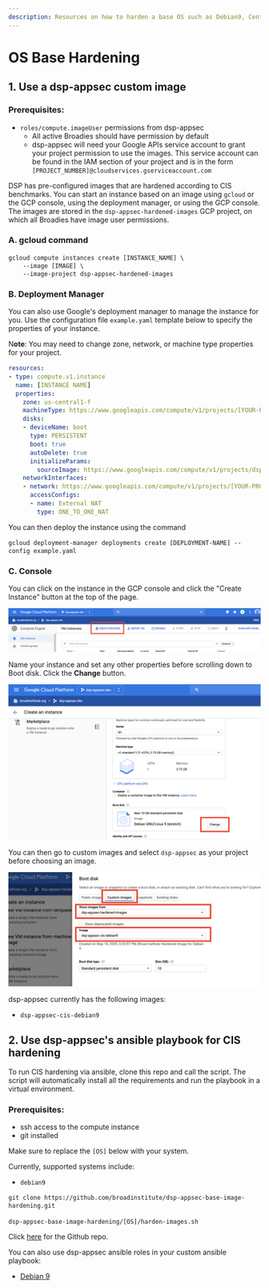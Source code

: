 ```yaml
---
description: Resources on how to harden a base OS such as Debian9, CentOS 8 etc.
---
```


# OS Base Hardening

## 1. Use a dsp-appsec custom image

### Prerequisites:

* `roles/compute.imageUser` permissions from dsp-appsec
  * All active Broadies should have permission by default
  * dsp-appsec will need your Google APIs service account to grant your project permission to use the images. This service account can be found in the IAM section of your project and is in the form `[PROJECT_NUMBER]@cloudservices.gserviceaccount.com`

DSP has pre-configured images that are hardened according to CIS benchmarks. You can start an instance based on an image using `gcloud` or the GCP console, using the deployment manager, or using the GCP console. The images are stored in the `dsp-appsec-hardened-images` GCP project, on which all Broadies have image user permissions.

### A. gcloud command

```
gcloud compute instances create [INSTANCE_NAME] \
    --image [IMAGE] \
    --image-project dsp-appsec-hardened-images
```

### B. Deployment Manager

You can also use Google's deployment manager to manage the instance for you. Use the configuration file `example.yaml` template below to specify the properties of your instance.

N**ote**: You may need to change zone, network, or machine type properties for your project.

```yaml
resources:
- type: compute.v1.instance
  name: [INSTANCE NAME]
  properties:
    zone: us-central1-f
    machineType: https://www.googleapis.com/compute/v1/projects/[YOUR-PROJECT]/zones/us-central1-f/machineTypes/f1-micro
    disks:
    - deviceName: boot
      type: PERSISTENT
      boot: true
      autoDelete: true
      initializeParams:
        sourceImage: https://www.googleapis.com/compute/v1/projects/dsp-appsec-hardened-images/global/images/[CIS-IMAGE]
    networkInterfaces:
    - network: https://www.googleapis.com/compute/v1/projects/[YOUR-PROJECT]/global/networks/default
      accessConfigs:
      - name: External NAT
        type: ONE_TO_ONE_NAT
```

You can then deploy the instance using the command

```
gcloud deployment-manager deployments create [DEPLOYMENT-NAME] --config example.yaml
```

### C. Console

You can click on the instance in the GCP console and click the "Create Instance" button at the top of the page.

![Create an new instance](../../.gitbook/assets/screen-shot-2020-04-15-at-4.59.19-pm.png)

Name your instance and set any other properties before scrolling down to Boot disk. Click the **Change** button.

![](../../.gitbook/assets/screen-shot-2020-04-15-at-4.59.59-pm.png)

You can then go to custom images and select `dsp-appsec` as your project before choosing an image.

![](../../.gitbook/assets/screen-shot-2020-05-18-at-3.33.54-pm.png)

dsp-appsec currently has the following images:

* `dsp-appsec-cis-debian9`

## 2. Use dsp-appsec's ansible playbook for CIS hardening

To run CIS hardening via ansible, clone this repo and call the script. The script will automatically install all the requirements and run the playbook in a virtual environment.

### Prerequisites:

* ssh access to the compute instance
* git installed

Make sure to replace the `[OS]` below with your system.

Currently, supported systems include:

* `debian9`

```
git clone https://github.com/broadinstitute/dsp-appsec-base-image-hardening.git

dsp-appsec-base-image-hardening/[OS]/harden-images.sh
```

Click [here](https://github.com/broadinstitute/dsp-appsec-base-image-hardening) for the Github repo.

You can also use dsp-appsec ansible roles in your custom ansible playbook:

* [Debian 9](https://github.com/broadinstitute/dsp-appsec-debian9-hardening-role)
